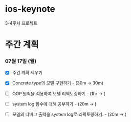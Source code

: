 # ios-keynote
3-4주차 프로젝트

# 주간 계획

### 07월 17일 (월)

- [x] 주간 계획 세우기
- [x] Concrete type의 모델 구현하기 - (30m -> 30m)
- [ ] OOP 원칙을 적용하여 모델 리펙토링하기 - (1hr -> )

- [ ] system log 함수에 대해 공부하기 - (20m -> )
- [ ] 모델의 디버그 출력을 system log로 리펙토링하기. - (20m -> )
